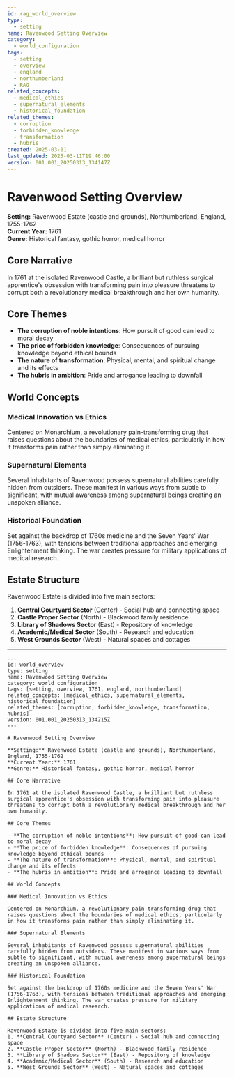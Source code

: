 ```yaml
---
id: rag_world_overview
type:
  - setting
name: Ravenwood Setting Overview
category:
  - world_configuration
tags:
  - setting
  - overview
  - england
  - northumberland
  - RAG
related_concepts:
  - medical_ethics
  - supernatural_elements
  - historical_foundation
related_themes:
  - corruption
  - forbidden_knowledge
  - transformation
  - hubris
created: 2025-03-11
last_updated: 2025-03-11T19:46:00
version: 001.001_20250313_134147Z
---
```


# Ravenwood Setting Overview

**Setting:** Ravenwood Estate (castle and grounds), Northumberland, England, 1755-1762  
**Current Year:** 1761  
**Genre:** Historical fantasy, gothic horror, medical horror

## Core Narrative

In 1761 at the isolated Ravenwood Castle, a brilliant but ruthless surgical apprentice's obsession with transforming pain into pleasure threatens to corrupt both a revolutionary medical breakthrough and her own humanity.

## Core Themes

- **The corruption of noble intentions**: How pursuit of good can lead to moral decay
- **The price of forbidden knowledge**: Consequences of pursuing knowledge beyond ethical bounds
- **The nature of transformation**: Physical, mental, and spiritual change and its effects
- **The hubris in ambition**: Pride and arrogance leading to downfall

## World Concepts

### Medical Innovation vs Ethics

Centered on Monarchium, a revolutionary pain-transforming drug that raises questions about the boundaries of medical ethics, particularly in how it transforms pain rather than simply eliminating it.

### Supernatural Elements

Several inhabitants of Ravenwood possess supernatural abilities carefully hidden from outsiders. These manifest in various ways from subtle to significant, with mutual awareness among supernatural beings creating an unspoken alliance.

### Historical Foundation

Set against the backdrop of 1760s medicine and the Seven Years' War (1756-1763), with tensions between traditional approaches and emerging Enlightenment thinking. The war creates pressure for military applications of medical research.

## Estate Structure

Ravenwood Estate is divided into five main sectors:
1. **Central Courtyard Sector** (Center) - Social hub and connecting space
2. **Castle Proper Sector** (North) - Blackwood family residence
3. **Library of Shadows Sector** (East) - Repository of knowledge
4. **Academic/Medical Sector** (South) - Research and education
5. **West Grounds Sector** (West) - Natural spaces and cottages

---

```
---
id: world_overview
type: setting
name: Ravenwood Setting Overview
category: world_configuration
tags: [setting, overview, 1761, england, northumberland]
related_concepts: [medical_ethics, supernatural_elements, historical_foundation]
related_themes: [corruption, forbidden_knowledge, transformation, hubris]
version: 001.001_20250313_134215Z
---

# Ravenwood Setting Overview

**Setting:** Ravenwood Estate (castle and grounds), Northumberland, England, 1755-1762  
**Current Year:** 1761  
**Genre:** Historical fantasy, gothic horror, medical horror

## Core Narrative

In 1761 at the isolated Ravenwood Castle, a brilliant but ruthless surgical apprentice's obsession with transforming pain into pleasure threatens to corrupt both a revolutionary medical breakthrough and her own humanity.

## Core Themes

- **The corruption of noble intentions**: How pursuit of good can lead to moral decay
- **The price of forbidden knowledge**: Consequences of pursuing knowledge beyond ethical bounds
- **The nature of transformation**: Physical, mental, and spiritual change and its effects
- **The hubris in ambition**: Pride and arrogance leading to downfall

## World Concepts

### Medical Innovation vs Ethics

Centered on Monarchium, a revolutionary pain-transforming drug that raises questions about the boundaries of medical ethics, particularly in how it transforms pain rather than simply eliminating it.

### Supernatural Elements

Several inhabitants of Ravenwood possess supernatural abilities carefully hidden from outsiders. These manifest in various ways from subtle to significant, with mutual awareness among supernatural beings creating an unspoken alliance.

### Historical Foundation

Set against the backdrop of 1760s medicine and the Seven Years' War (1756-1763), with tensions between traditional approaches and emerging Enlightenment thinking. The war creates pressure for military applications of medical research.

## Estate Structure

Ravenwood Estate is divided into five main sectors:
1. **Central Courtyard Sector** (Center) - Social hub and connecting space
2. **Castle Proper Sector** (North) - Blackwood family residence
3. **Library of Shadows Sector** (East) - Repository of knowledge
4. **Academic/Medical Sector** (South) - Research and education
5. **West Grounds Sector** (West) - Natural spaces and cottages
```